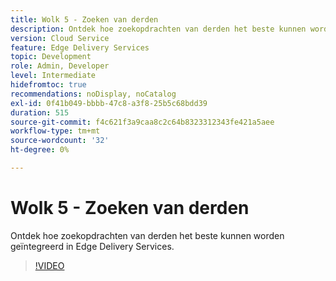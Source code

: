 ```yaml
---
title: Wolk 5 - Zoeken van derden
description: Ontdek hoe zoekopdrachten van derden het beste kunnen worden geïntegreerd in Edge Delivery Services.
version: Cloud Service
feature: Edge Delivery Services
topic: Development
role: Admin, Developer
level: Intermediate
hidefromtoc: true
recommendations: noDisplay, noCatalog
exl-id: 0f41b049-bbbb-47c8-a3f8-25b5c68bdd39
duration: 515
source-git-commit: f4c621f3a9caa8c2c64b8323312343fe421a5aee
workflow-type: tm+mt
source-wordcount: '32'
ht-degree: 0%

---
```


# Wolk 5 - Zoeken van derden

Ontdek hoe zoekopdrachten van derden het beste kunnen worden geïntegreerd in Edge Delivery Services.

>[!VIDEO](https://video.tv.adobe.com/v/3427040?quality=12&learn=on)

